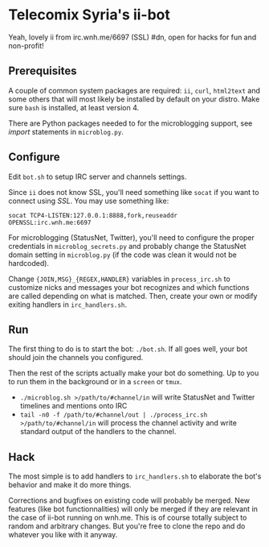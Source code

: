 # Telecomix Syria's ii-bot

Yeah, lovely ii from irc.wnh.me/6697 (SSL) #dn, open for hacks for fun and non-profit!

## Prerequisites
A couple of common system packages are required: `ii`, `curl`, `html2text` and some others that will most likely be installed by default on your distro. Make sure `bash` is installed, at least version 4.

There are Python packages needed to for the microblogging support, see _import_ statements in `microblog.py`.

## Configure
Edit `bot.sh` to setup IRC server and channels settings.

Since `ii` does not know SSL, you'll need something like `socat` if you want to connect using _SSL_. You may use something like:

    socat TCP4-LISTEN:127.0.0.1:8888,fork,reuseaddr OPENSSL:irc.wnh.me:6697

For microblogging (StatusNet, Twitter), you'll need to configure the proper credentials in `microblog_secrets.py` and probably change the StatusNet domain setting in `microblog.py` (if the code was clean it would not be hardcoded).

Change `{JOIN,MSG}_{REGEX,HANDLER}` variables in `process_irc.sh` to customize nicks and messages your bot recognizes and which functions are called depending on what is matched. Then, create your own or modify exiting handlers in `irc_handlers.sh`.

## Run
The first thing to do is to start the bot: `./bot.sh`. If all goes well, your bot should join the channels you configured.

Then the rest of the scripts actually make your bot do something. Up to you to run them in the background or in a `screen` or `tmux`.

- `./microblog.sh >/path/to/#channel/in` will write StatusNet and Twitter timelines and mentions onto IRC
- `tail -n0 -f /path/to/#channel/out | ./process_irc.sh >/path/to/#channel/in` will process the channel activity and write standard output of the handlers to the channel.

## Hack
The most simple is to add handlers to `irc_handlers.sh` to elaborate the bot's behavior and make it do more things.

Corrections and bugfixes on existing code will probably be merged. New features (like bot functionnalities) will only be merged if they are relevant in the case of ii-bot running on wnh.me. This is of course totally subject to random and arbitrary changes. But you're free to clone the repo and do whatever you like with it anyway.
